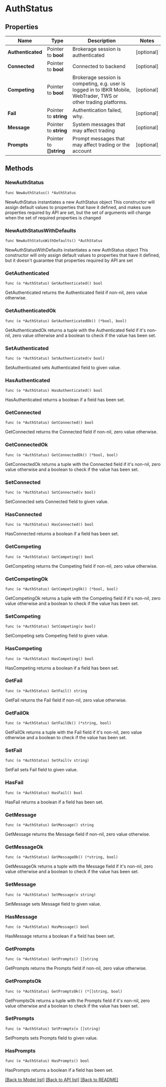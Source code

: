 # AuthStatus

## Properties

Name | Type | Description | Notes
------------ | ------------- | ------------- | -------------
**Authenticated** | Pointer to **bool** | Brokerage session is authenticated | [optional] 
**Connected** | Pointer to **bool** | Connected to backend | [optional] 
**Competing** | Pointer to **bool** | Brokerage session is competing, e.g. user is logged in to IBKR Mobile, WebTrader, TWS or other trading platforms. | [optional] 
**Fail** | Pointer to **string** | Authentication failed, why. | [optional] 
**Message** | Pointer to **string** | System messages that may affect trading | [optional] 
**Prompts** | Pointer to **[]string** | Prompt messages that may affect trading or the account | [optional] 

## Methods

### NewAuthStatus

`func NewAuthStatus() *AuthStatus`

NewAuthStatus instantiates a new AuthStatus object
This constructor will assign default values to properties that have it defined,
and makes sure properties required by API are set, but the set of arguments
will change when the set of required properties is changed

### NewAuthStatusWithDefaults

`func NewAuthStatusWithDefaults() *AuthStatus`

NewAuthStatusWithDefaults instantiates a new AuthStatus object
This constructor will only assign default values to properties that have it defined,
but it doesn't guarantee that properties required by API are set

### GetAuthenticated

`func (o *AuthStatus) GetAuthenticated() bool`

GetAuthenticated returns the Authenticated field if non-nil, zero value otherwise.

### GetAuthenticatedOk

`func (o *AuthStatus) GetAuthenticatedOk() (*bool, bool)`

GetAuthenticatedOk returns a tuple with the Authenticated field if it's non-nil, zero value otherwise
and a boolean to check if the value has been set.

### SetAuthenticated

`func (o *AuthStatus) SetAuthenticated(v bool)`

SetAuthenticated sets Authenticated field to given value.

### HasAuthenticated

`func (o *AuthStatus) HasAuthenticated() bool`

HasAuthenticated returns a boolean if a field has been set.

### GetConnected

`func (o *AuthStatus) GetConnected() bool`

GetConnected returns the Connected field if non-nil, zero value otherwise.

### GetConnectedOk

`func (o *AuthStatus) GetConnectedOk() (*bool, bool)`

GetConnectedOk returns a tuple with the Connected field if it's non-nil, zero value otherwise
and a boolean to check if the value has been set.

### SetConnected

`func (o *AuthStatus) SetConnected(v bool)`

SetConnected sets Connected field to given value.

### HasConnected

`func (o *AuthStatus) HasConnected() bool`

HasConnected returns a boolean if a field has been set.

### GetCompeting

`func (o *AuthStatus) GetCompeting() bool`

GetCompeting returns the Competing field if non-nil, zero value otherwise.

### GetCompetingOk

`func (o *AuthStatus) GetCompetingOk() (*bool, bool)`

GetCompetingOk returns a tuple with the Competing field if it's non-nil, zero value otherwise
and a boolean to check if the value has been set.

### SetCompeting

`func (o *AuthStatus) SetCompeting(v bool)`

SetCompeting sets Competing field to given value.

### HasCompeting

`func (o *AuthStatus) HasCompeting() bool`

HasCompeting returns a boolean if a field has been set.

### GetFail

`func (o *AuthStatus) GetFail() string`

GetFail returns the Fail field if non-nil, zero value otherwise.

### GetFailOk

`func (o *AuthStatus) GetFailOk() (*string, bool)`

GetFailOk returns a tuple with the Fail field if it's non-nil, zero value otherwise
and a boolean to check if the value has been set.

### SetFail

`func (o *AuthStatus) SetFail(v string)`

SetFail sets Fail field to given value.

### HasFail

`func (o *AuthStatus) HasFail() bool`

HasFail returns a boolean if a field has been set.

### GetMessage

`func (o *AuthStatus) GetMessage() string`

GetMessage returns the Message field if non-nil, zero value otherwise.

### GetMessageOk

`func (o *AuthStatus) GetMessageOk() (*string, bool)`

GetMessageOk returns a tuple with the Message field if it's non-nil, zero value otherwise
and a boolean to check if the value has been set.

### SetMessage

`func (o *AuthStatus) SetMessage(v string)`

SetMessage sets Message field to given value.

### HasMessage

`func (o *AuthStatus) HasMessage() bool`

HasMessage returns a boolean if a field has been set.

### GetPrompts

`func (o *AuthStatus) GetPrompts() []string`

GetPrompts returns the Prompts field if non-nil, zero value otherwise.

### GetPromptsOk

`func (o *AuthStatus) GetPromptsOk() (*[]string, bool)`

GetPromptsOk returns a tuple with the Prompts field if it's non-nil, zero value otherwise
and a boolean to check if the value has been set.

### SetPrompts

`func (o *AuthStatus) SetPrompts(v []string)`

SetPrompts sets Prompts field to given value.

### HasPrompts

`func (o *AuthStatus) HasPrompts() bool`

HasPrompts returns a boolean if a field has been set.


[[Back to Model list]](../README.md#documentation-for-models) [[Back to API list]](../README.md#documentation-for-api-endpoints) [[Back to README]](../README.md)


